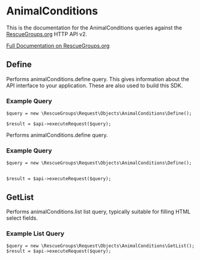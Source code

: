 # AnimalConditions

This is the documentation for the AnimalConditions queries against the [RescueGroups.org](https://www.rescuegroups.org/) HTTP API v2.

[Full Documentation on RescueGroups.org](https://userguide.rescuegroups.org/display/APIDG/Object+definitions#Objectdefinitions-animalConditions)

## Define
Performs animalConditions.define query. This gives information about the API interface to your application. These are also used to build this SDK.

### Example Query

    $query = new \RescueGroups\Request\Objects\AnimalConditions\Define();

    $result = $api->executeRequest($query);
Performs animalConditions.define query.

### Example Query

    $query = new \RescueGroups\Request\Objects\AnimalConditions\Define();


    $result = $api->executeRequest($query);

## GetList
Performs animalConditions.list list query, typically suitable for filling HTML select fields.

### Example List Query

    $query = new \RescueGroups\Request\Objects\AnimalConditions\GetList();
    $result = $api->executeRequest($query);
